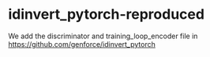 # idinvert_pytorch-reproduced
 We add the discriminator and training_loop_encoder file in https://github.com/genforce/idinvert_pytorch
